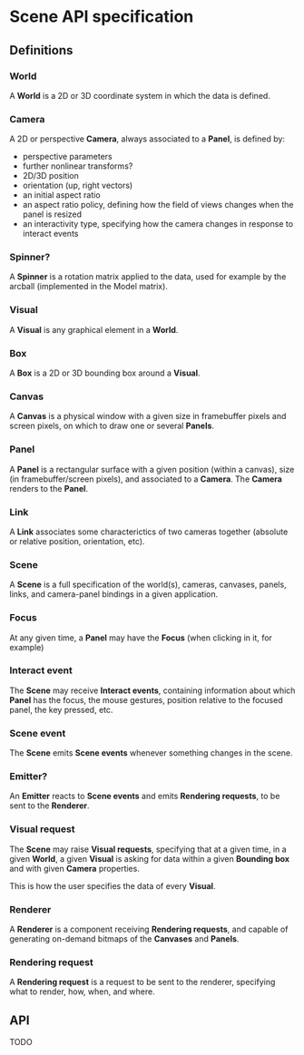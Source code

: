 # Scene API specification

## Definitions

### World

A **World** is a 2D or 3D coordinate system in which the data is defined.

### Camera

A 2D or perspective **Camera**, always associated to a **Panel**, is defined by:

* perspective parameters
* further nonlinear transforms?
* 2D/3D position
* orientation (up, right vectors)
* an initial aspect ratio
* an aspect ratio policy, defining how the field of views changes when the panel is resized
* an interactivity type, specifying how the camera changes in response to interact events

### Spinner?

A **Spinner** is a rotation matrix applied to the data, used for example by the arcball (implemented in the Model matrix).

### Visual

A **Visual** is any graphical element in a **World**.

### Box

A **Box** is a 2D or 3D bounding box around a **Visual**.

### Canvas

A **Canvas** is a physical window with a given size in framebuffer pixels and screen pixels, on which to draw one or several **Panels**.

### Panel

A **Panel** is a rectangular surface with a given position (within a canvas), size (in framebuffer/screen pixels), and associated to a **Camera**. The **Camera** renders to the **Panel**.

### Link

A **Link** associates some characterictics of two cameras together (absolute or relative position, orientation, etc).

### Scene

A **Scene** is a full specification of the world(s), cameras, canvases, panels, links, and camera-panel bindings in a given application.

### Focus

At any given time, a **Panel** may have the **Focus** (when clicking in it, for example)

### Interact event

The **Scene** may receive **Interact events**, containing information about which **Panel** has the focus, the mouse gestures, position relative to the focused panel, the key pressed, etc.

### Scene event

The **Scene** emits **Scene events** whenever something changes in the scene.

### Emitter?

An **Emitter** reacts to **Scene events** and emits **Rendering requests**, to be sent to the **Renderer**.

### Visual request

The **Scene** may raise **Visual requests**, specifying that at a given time, in a given **World**, a given **Visual** is asking for data within a given **Bounding box** and with given **Camera** properties.

This is how the user specifies the data of every **Visual**.

### Renderer

A **Renderer** is a component receiving **Rendering requests**, and capable of generating on-demand bitmaps of the **Canvases** and **Panels**.

### Rendering request

A **Rendering request** is a request to be sent to the renderer, specifying what to render, how, when, and where.


## API

TODO
